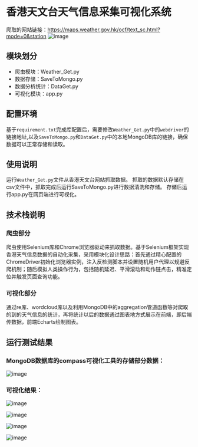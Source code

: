 # 香港天文台天气信息采集可视化系统
爬取的网站链接：https://maps.weather.gov.hk/ocf/text_sc.html?mode=0&station
![image](https://github.com/user-attachments/assets/b36c9e50-f055-4c06-a6b4-5c5f6bddec84)


## 模块划分
- 爬虫模块：Weather_Get.py
- 数据存储：SaveToMongo.py
- 数据分析统计：DataGet.py
- 可视化模块：app.py
## 配置环境
基于`requirement.txt`完成库配置后，需要修改`Weather_Get.py`中的`webdriver`的链接地址,以及`SaveToMongo.py`和`DataGet.py`中的本地MongoDB库的链接，确保数据可以正常存储和读取。
## 使用说明
运行`Weather_Get.py`文件从香港天文台网站抓取数据。
抓取的数据默认存储在csv文件中，抓取完成后运行SaveToMongo.py进行数据清洗和存储。
存储后运行app.py在网页端进行可视化。
## 技术栈说明
### 爬虫部分
爬虫使用Selenium库和Chrome浏览器驱动来抓取数据。基于Selenium框架实现香港天气信息数据的自动化采集，采用模块化设计思路：首先通过精心配置的ChromeDriver初始化浏览器实例，注入反检测脚本并设置随机用户代理以规避反爬机制；随后模拟人类操作行为，包括随机延迟、平滑滚动和动作链点击，精准定位并触发页面查询功能。
### 可视化部分
通过re库、wordcloud库以及利用MongoDB中的aggregation管道函数等对爬取的到的天气信息的统计，再将统计以后的数据通过图表地方式展示在前端，即后端传数据，前端Echarts绘制图表。

## 运行测试结果
### MongoDB数据库的compass可视化工具的存储部分数据：
![image](https://github.com/user-attachments/assets/f421ade3-ec91-4f7d-9357-dead4ab05173)

### 可视化结果：
![image](https://github.com/user-attachments/assets/6bff1d9e-c660-4e5f-b819-f5b88f388eeb)

![image](https://github.com/user-attachments/assets/fa652dbf-5d23-40b6-8bd9-3fba56b1c147)

![image](https://github.com/user-attachments/assets/42c83cef-b0db-4401-b2e7-2302e04dae45)

![image](https://github.com/user-attachments/assets/820eb943-e360-4051-8b6a-f1ffc4ac481a)

